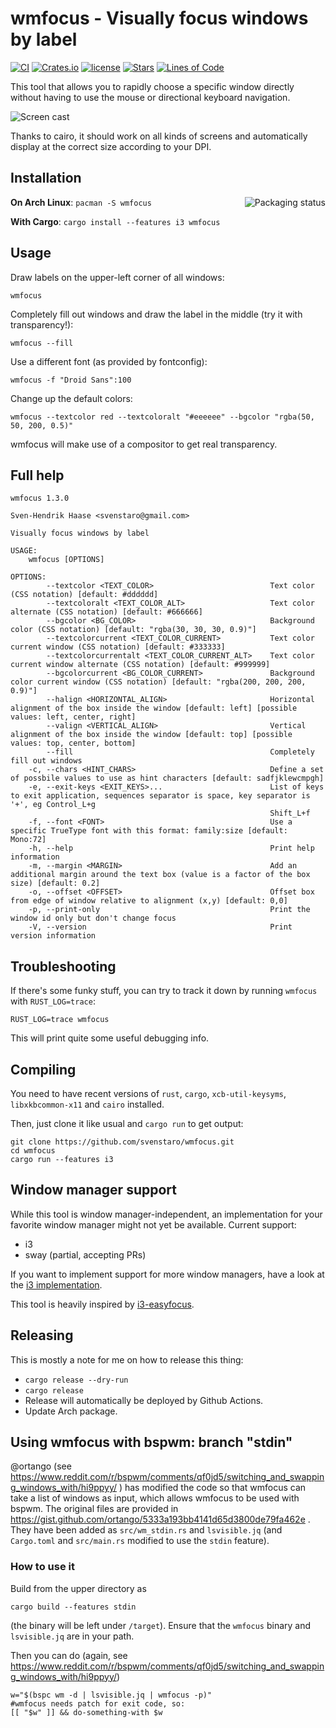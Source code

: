 # wmfocus - Visually focus windows by label

[![CI](https://github.com/svenstaro/wmfocus/workflows/CI/badge.svg)](https://github.com/svenstaro/wmfocus/actions)
[![Crates.io](https://img.shields.io/crates/v/wmfocus.svg)](https://crates.io/crates/wmfocus)
[![license](http://img.shields.io/badge/license-MIT-blue.svg)](https://github.com/svenstaro/wmfocus/blob/master/LICENSE)
[![Stars](https://img.shields.io/github/stars/svenstaro/wmfocus.svg)](https://github.com/svenstaro/wmfocus/stargazers)
[![Lines of Code](https://tokei.rs/b1/github/svenstaro/wmfocus)](https://github.com/svenstaro/wmfocus)

This tool that allows you to rapidly choose a specific window directly without having to use the mouse or directional keyboard navigation.

![Screen cast](cast.apng)

Thanks to cairo, it should work on all kinds of screens and automatically display at the correct size according to your DPI.


## Installation

<a href="https://repology.org/project/wmfocus/versions"><img align="right" src="https://repology.org/badge/vertical-allrepos/wmfocus.svg" alt="Packaging status"></a>

**On Arch Linux**: `pacman -S wmfocus`

**With Cargo**: `cargo install --features i3 wmfocus`

## Usage

Draw labels on the upper-left corner of all windows:

    wmfocus

Completely fill out windows and draw the label in the middle (try it with transparency!):

    wmfocus --fill

Use a different font (as provided by fontconfig):

    wmfocus -f "Droid Sans":100

Change up the default colors:

    wmfocus --textcolor red --textcoloralt "#eeeeee" --bgcolor "rgba(50, 50, 200, 0.5)"

wmfocus will make use of a compositor to get real transparency.

## Full help
```
wmfocus 1.3.0

Sven-Hendrik Haase <svenstaro@gmail.com>

Visually focus windows by label

USAGE:
    wmfocus [OPTIONS]

OPTIONS:
        --textcolor <TEXT_COLOR>                          Text color (CSS notation) [default: #dddddd]
        --textcoloralt <TEXT_COLOR_ALT>                   Text color alternate (CSS notation) [default: #666666]
        --bgcolor <BG_COLOR>                              Background color (CSS notation) [default: "rgba(30, 30, 30, 0.9)"]
        --textcolorcurrent <TEXT_COLOR_CURRENT>           Text color current window (CSS notation) [default: #333333]
        --textcolorcurrentalt <TEXT_COLOR_CURRENT_ALT>    Text color current window alternate (CSS notation) [default: #999999]
        --bgcolorcurrent <BG_COLOR_CURRENT>               Background color current window (CSS notation) [default: "rgba(200, 200, 200, 0.9)"]
        --halign <HORIZONTAL_ALIGN>                       Horizontal alignment of the box inside the window [default: left] [possible values: left, center, right]
        --valign <VERTICAL_ALIGN>                         Vertical alignment of the box inside the window [default: top] [possible values: top, center, bottom]
        --fill                                            Completely fill out windows
    -c, --chars <HINT_CHARS>                              Define a set of possbile values to use as hint characters [default: sadfjklewcmpgh]
    -e, --exit-keys <EXIT_KEYS>...                        List of keys to exit application, sequences separator is space, key separator is '+', eg Control_L+g
                                                          Shift_L+f
    -f, --font <FONT>                                     Use a specific TrueType font with this format: family:size [default: Mono:72]
    -h, --help                                            Print help information
    -m, --margin <MARGIN>                                 Add an additional margin around the text box (value is a factor of the box size) [default: 0.2]
    -o, --offset <OFFSET>                                 Offset box from edge of window relative to alignment (x,y) [default: 0,0]
    -p, --print-only                                      Print the window id only but don't change focus
    -V, --version                                         Print version information
```

## Troubleshooting

If there's some funky stuff, you can try to track it down by running `wmfocus` with `RUST_LOG=trace`:

    RUST_LOG=trace wmfocus

This will print quite some useful debugging info.


## Compiling

You need to have recent versions of `rust`, `cargo`, `xcb-util-keysyms`, `libxkbcommon-x11` and `cairo` installed.

Then, just clone it like usual and `cargo run` to get output:

    git clone https://github.com/svenstaro/wmfocus.git
    cd wmfocus
    cargo run --features i3


## Window manager support

While this tool is window manager-independent, an implementation for your favorite window manager might not yet be available. Current support:

- i3
- sway (partial, accepting PRs)

If you want to implement support for more window managers, have a look at the [i3 implementation](https://github.com/svenstaro/wmfocus/blob/master/src/wm_i3.rs).

This tool is heavily inspired by [i3-easyfocus](https://github.com/cornerman/i3-easyfocus).


## Releasing

This is mostly a note for me on how to release this thing:

- `cargo release --dry-run`
- `cargo release`
- Release will automatically be deployed by Github Actions.
- Update Arch package.


## Using wmfocus with bspwm: branch "stdin"

@ortango (see 
https://www.reddit.com/r/bspwm/comments/qf0jd5/switching_and_swapping_windows_with/hi9ppyy/
) has modified the code so that wmfocus can take a list of windows as input,
which allows wmfocus to be used with bspwm. The original files are provided in
https://gist.github.com/ortango/5333a193bb4141d65d3800de79fa462e . 
They have been added as `src/wm_stdin.rs` and `lsvisible.jq` (and `Cargo.toml`
and `src/main.rs` modified to use the `stdin` feature).


### How to use it
Build from the upper directory as

`cargo build --features stdin` 

(the binary will be left under `/target`). Ensure that the `wmfocus` binary and
`lsvisible.jq` are in your path.

Then you can do (again, see
https://www.reddit.com/r/bspwm/comments/qf0jd5/switching_and_swapping_windows_with/hi9ppyy/)


    w="$(bspc wm -d | lsvisible.jq | wmfocus -p)"
    #wmfocus needs patch for exit code, so:
    [[ "$w" ]] && do-something-with $w

